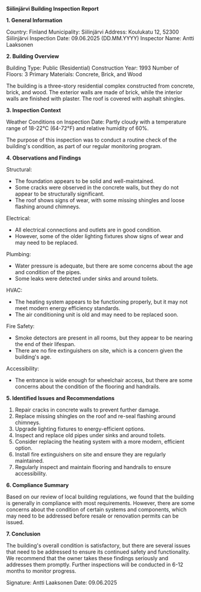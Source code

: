 **Siilinjärvi Building Inspection Report**

**1. General Information**

Country: Finland
Municipality: Siilinjärvi
Address: Koulukatu 12, 52300 Siilinjärvi
Inspection Date: 09.06.2025 (DD.MM.YYYY)
Inspector Name: Antti Laaksonen

**2. Building Overview**

Building Type: Public (Residential)
Construction Year: 1993
Number of Floors: 3
Primary Materials: Concrete, Brick, and Wood

The building is a three-story residential complex constructed from concrete, brick, and wood. The exterior walls are made of brick, while the interior walls are finished with plaster. The roof is covered with asphalt shingles.

**3. Inspection Context**

Weather Conditions on Inspection Date: Partly cloudy with a temperature range of 18-22°C (64-72°F) and relative humidity of 60%.

The purpose of this inspection was to conduct a routine check of the building's condition, as part of our regular monitoring program.

**4. Observations and Findings**

Structural:
- The foundation appears to be solid and well-maintained.
- Some cracks were observed in the concrete walls, but they do not appear to be structurally significant.
- The roof shows signs of wear, with some missing shingles and loose flashing around chimneys.

Electrical:
- All electrical connections and outlets are in good condition.
- However, some of the older lighting fixtures show signs of wear and may need to be replaced.

Plumbing:
- Water pressure is adequate, but there are some concerns about the age and condition of the pipes.
- Some leaks were detected under sinks and around toilets.

HVAC:
- The heating system appears to be functioning properly, but it may not meet modern energy efficiency standards.
- The air conditioning unit is old and may need to be replaced soon.

Fire Safety:
- Smoke detectors are present in all rooms, but they appear to be nearing the end of their lifespan.
- There are no fire extinguishers on site, which is a concern given the building's age.

Accessibility:
- The entrance is wide enough for wheelchair access, but there are some concerns about the condition of the flooring and handrails.

**5. Identified Issues and Recommendations**

1. Repair cracks in concrete walls to prevent further damage.
2. Replace missing shingles on the roof and re-seal flashing around chimneys.
3. Upgrade lighting fixtures to energy-efficient options.
4. Inspect and replace old pipes under sinks and around toilets.
5. Consider replacing the heating system with a more modern, efficient option.
6. Install fire extinguishers on site and ensure they are regularly maintained.
7. Regularly inspect and maintain flooring and handrails to ensure accessibility.

**6. Compliance Summary**

Based on our review of local building regulations, we found that the building is generally in compliance with most requirements. However, there are some concerns about the condition of certain systems and components, which may need to be addressed before resale or renovation permits can be issued.

**7. Conclusion**

The building's overall condition is satisfactory, but there are several issues that need to be addressed to ensure its continued safety and functionality. We recommend that the owner takes these findings seriously and addresses them promptly. Further inspections will be conducted in 6-12 months to monitor progress.

Signature: Antti Laaksonen
Date: 09.06.2025
